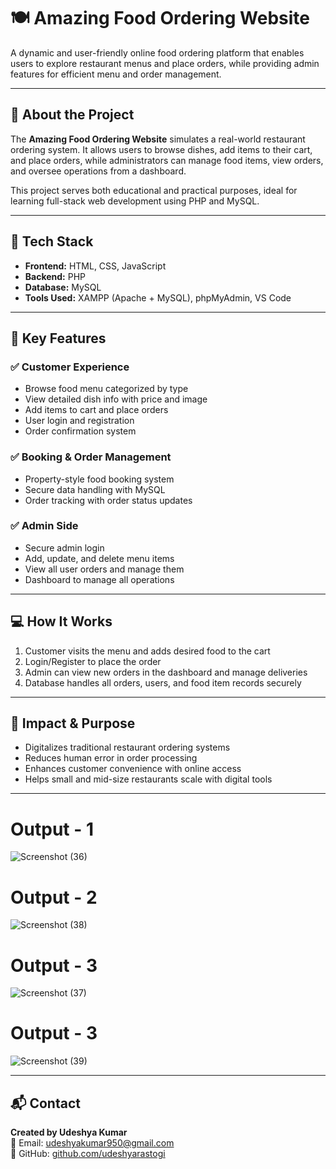 # 🍽️ Amazing Food Ordering Website

A dynamic and user-friendly online food ordering platform that enables users to explore restaurant menus and place orders, while providing admin features for efficient menu and order management.

---

## 📝 About the Project

The **Amazing Food Ordering Website** simulates a real-world restaurant ordering system. It allows users to browse dishes, add items to their cart, and place orders, while administrators can manage food items, view orders, and oversee operations from a dashboard.

This project serves both educational and practical purposes, ideal for learning full-stack web development using PHP and MySQL.

---

## 🚀 Tech Stack

- **Frontend:** HTML, CSS, JavaScript  
- **Backend:** PHP  
- **Database:** MySQL  
- **Tools Used:** XAMPP (Apache + MySQL), phpMyAdmin, VS Code

---

## 📌 Key Features

### ✅ Customer Experience
- Browse food menu categorized by type
- View detailed dish info with price and image
- Add items to cart and place orders
- User login and registration
- Order confirmation system
  
### ✅ Booking & Order Management
- Property-style food booking system  
- Secure data handling with MySQL  
- Order tracking with order status updates  

### ✅ Admin Side
- Secure admin login
- Add, update, and delete menu items
- View all user orders and manage them
- Dashboard to manage all operations

---

## 💻 How It Works

1. Customer visits the menu and adds desired food to the cart  
2. Login/Register to place the order  
3. Admin can view new orders in the dashboard and manage deliveries  
4. Database handles all orders, users, and food item records securely  

---

## 🙌 Impact & Purpose

- Digitalizes traditional restaurant ordering systems  
- Reduces human error in order processing  
- Enhances customer convenience with online access  
- Helps small and mid-size restaurants scale with digital tools  

---

# Output - 1

![Screenshot (36)](https://github.com/QuantumCoding123/Day-42-Amazing-Food-Ordering-Website/assets/166281221/1332b8a6-0fc9-430e-82bd-6d907e7e35fd)

 
# Output - 2

![Screenshot (38)](https://github.com/QuantumCoding123/Day-42-Amazing-Food-Ordering-Website/assets/166281221/c6629517-8519-48e5-aecc-638e2e37d42d)


# Output - 3

![Screenshot (37)](https://github.com/QuantumCoding123/Day-42-Amazing-Food-Ordering-Website/assets/166281221/4ed7c3c4-f4d6-4956-a77f-bd4b04ada856)


# Output - 3

![Screenshot (39)](https://github.com/QuantumCoding123/Day-42-Amazing-Food-Ordering-Website/assets/166281221/f268ac02-5dca-4483-af85-e83e11130fb8)

---

## 📬 Contact

**Created by Udeshya Kumar**  
📧 Email: [udeshyakumar950@gmail.com](mailto:udeshyakumar950@gmail.com)  
🔗 GitHub: [github.com/udeshyarastogi](https://github.com/udeshyarastogi)
